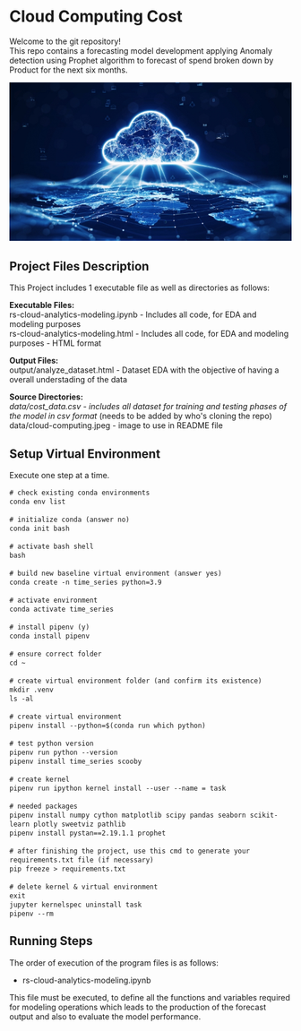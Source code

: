# Cloud Computing Cost

Welcome to the git repository! \
This repo contains a forecasting model development applying Anomaly detection using Prophet algorithm to forecast of spend broken down by Product for the next six months.

<img src="data/cloud-computing.jpeg" width="600">

## Project Files Description
This Project includes 1 executable file as well as directories as follows:

**Executable Files:** \
rs-cloud-analytics-modeling.ipynb - Includes all code, for EDA and modeling purposes \
rs-cloud-analytics-modeling.html - Includes all code, for EDA and modeling purposes - HTML format

**Output Files:** \
output/analyze_dataset.html - Dataset EDA with the objective of having a overall understading of the data

**Source Directories:** \
*data/cost_data.csv - includes all dataset for training and testing phases of the model in csv format* (needs to be added by who's cloning the repo)
data/cloud-computing.jpeg - image to use in README file


## Setup Virtual Environment
Execute one step at a time.

```
# check existing conda environments
conda env list

# initialize conda (answer no)
conda init bash

# activate bash shell
bash

# build new baseline virtual environment (answer yes)
conda create -n time_series python=3.9

# activate environment
conda activate time_series

# install pipenv (y)
conda install pipenv

# ensure correct folder
cd ~

# create virtual environment folder (and confirm its existence)
mkdir .venv
ls -al

# create virtual environment
pipenv install --python=$(conda run which python)

# test python version
pipenv run python --version
pipenv install time_series scooby

# create kernel
pipenv run ipython kernel install --user --name = task

# needed packages
pipenv install numpy cython matplotlib scipy pandas seaborn scikit-learn plotly sweetviz pathlib
pipenv install pystan==2.19.1.1 prophet

# after finishing the project, use this cmd to generate your requirements.txt file (if necessary)
pip freeze > requirements.txt

# delete kernel & virtual environment
exit
jupyter kernelspec uninstall task
pipenv --rm

```


## Running Steps
The order of execution of the program files is as follows:

- rs-cloud-analytics-modeling.ipynb

This file must be executed, to define all the functions and variables required for modeling operations which leads to the production of the forecast output and also to evaluate the model performance.
